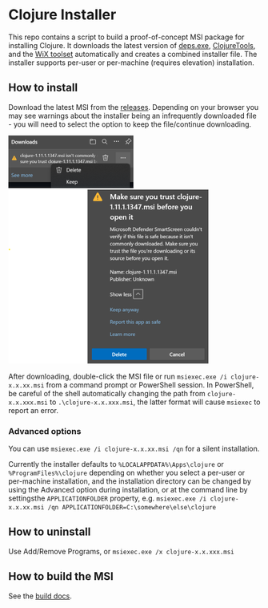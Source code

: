 # Clojure Installer

This repo contains a script to build a proof-of-concept MSI package for installing Clojure. It downloads the latest version of [deps.exe](https://github.com/borkdude/deps.clj), [ClojureTools](https://github.com/clojure/brew-install), and the [WiX toolset](https://wixtoolset.org/releases/) automatically and creates a combined installer file. The installer supports per-user or per-machine (requires elevation) installation.

## How to install

Download the latest MSI from the [releases](https://github.com/casselc/clj-msi/releases/latest). Depending on your browser you may see warnings about the installer being an infrequently downloaded file - you will need to select the option to keep the file/continue downloading.

![download warning](docs/download_warning.png)
![another download warning](docs/download_warning_2.png)

After downloading, double-click the MSI file or run `msiexec.exe /i clojure-x.x.xx.msi` from a command prompt or PowerShell session. In PowerShell, be careful of the shell automatically changing the path from `clojure-x.x.xxx.msi` to `.\clojure-x.x.xxx.msi`, the latter format will cause `msiexec` to report an error.

### Advanced options

You can use `msiexec.exe /i clojure-x.x.xx.msi /qn` for a silent installation.

Currently the installer defaults to `%LOCALAPPDATA%\Apps\clojure` or `%ProgramFiles%\clojure` depending on whether you select a per-user or per-machine installation, and the installation directory can be changed by using the Advanced option during installation, or at the command line by settingsthe `APPLICATIONFOLDER` property, e.g. `msiexec.exe /i clojure-x.x.xx.msi /qn APPLICATIONFOLDER=C:\somewhere\else\clojure`

## How to uninstall

Use Add/Remove Programs, or `msiexec.exe /x clojure-x.x.xxx.msi`

## How to build the MSI

See the [build docs](docs/BUILDING.md).